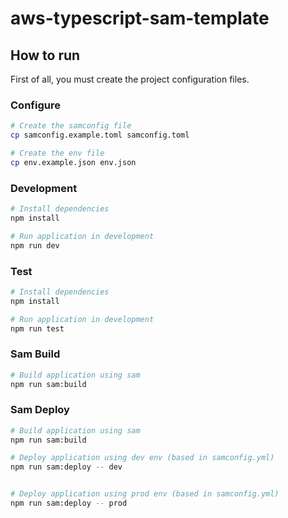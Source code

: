 # aws-typescript-sam-template



## How to run
First of all, you must create the project configuration files.


### Configure
```bash
# Create the samconfig file
cp samconfig.example.toml samconfig.toml

# Create the env file
cp env.example.json env.json
```

### Development
```bash
# Install dependencies
npm install

# Run application in development
npm run dev
```

### Test
```bash
# Install dependencies
npm install

# Run application in development
npm run test
```

### Sam Build
```bash
# Build application using sam
npm run sam:build
```


### Sam Deploy
```bash
# Build application using sam
npm run sam:build

# Deploy application using dev env (based in samconfig.yml)
npm run sam:deploy -- dev


# Deploy application using prod env (based in samconfig.yml)
npm run sam:deploy -- prod
```